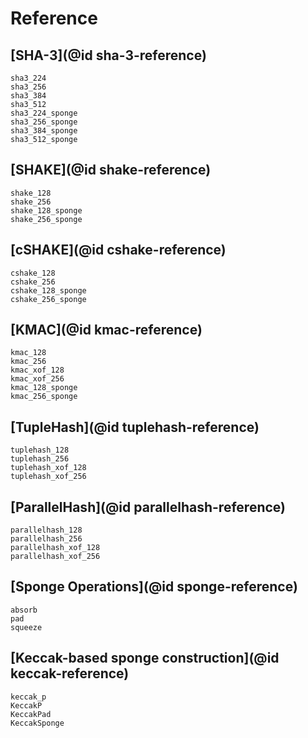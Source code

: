 # Reference

## [SHA-3](@id sha-3-reference)
```@docs
sha3_224
sha3_256
sha3_384
sha3_512
sha3_224_sponge
sha3_256_sponge
sha3_384_sponge
sha3_512_sponge
```

## [SHAKE](@id shake-reference)
```@docs
shake_128
shake_256
shake_128_sponge
shake_256_sponge
```

## [cSHAKE](@id cshake-reference)
```@docs
cshake_128
cshake_256
cshake_128_sponge
cshake_256_sponge
```

## [KMAC](@id kmac-reference)
```@docs
kmac_128
kmac_256
kmac_xof_128
kmac_xof_256
kmac_128_sponge
kmac_256_sponge
```

## [TupleHash](@id tuplehash-reference)
```@docs
tuplehash_128
tuplehash_256
tuplehash_xof_128
tuplehash_xof_256
```

## [ParallelHash](@id parallelhash-reference)
```@docs
parallelhash_128
parallelhash_256
parallelhash_xof_128
parallelhash_xof_256
```

## [Sponge Operations](@id sponge-reference)
```@docs
absorb
pad
squeeze
```

## [Keccak-based sponge construction](@id keccak-reference)
```@docs
keccak_p
KeccakP
KeccakPad
KeccakSponge
```
